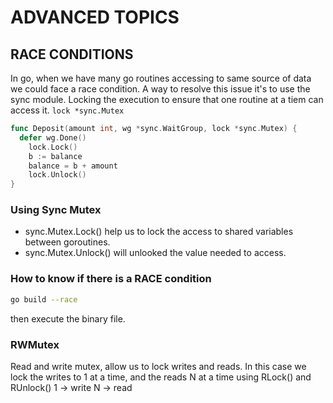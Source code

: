 # ADVANCED TOPICS


## RACE CONDITIONS

In go, when we have many go routines accessing to same source of data we could face a race condition. A way to resolve this issue it's to use the sync module. Locking the execution to ensure that one routine at a tiem can access it. ```lock *sync.Mutex```

```go
func Deposit(amount int, wg *sync.WaitGroup, lock *sync.Mutex) {
  defer wg.Done()
	lock.Lock()
	b := balance
	balance = b + amount
	lock.Unlock()
}
```
### Using Sync Mutex
- sync.Mutex.Lock() help us to lock the access to shared variables between goroutines.
- sync.Mutex.Unlock() will unlooked the value needed to access.

### How to know if there is a RACE condition
```bash
go build --race
```
then execute the binary file.

### RWMutex

Read and write mutex, allow us to lock writes and reads. In this case we lock the writes to 1 at a time, and the reads N at a time using RLock() and RUnlock()
1 -> write
N -> read
